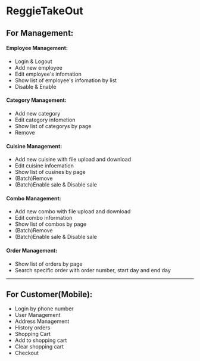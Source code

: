 # ReggieTakeOut

## For Management: 
#### Employee Management:
+ Login & Logout
+ Add new employee
+ Edit employee's infomation
+ Show list of employee's infomation by list
+ Disable & Enable 

#### Category Management:
+ Add new category
+ Edit category infometion
+ Show list of categorys by page
+ Remove

#### Cuisine Management:
+ Add new cuisine with file upload and download
+ Edit cuisine infoemation
+ Show list of cusines by page
+ (Batch)Remove
+ (Batch)Enable sale & Disable sale

#### Combo Management:
+ Add new combo with file upload and download
+ Edit combo information
+ Show list of combos by page
+ (Batch)Remove
+ (Batch)Enable sale & Disable sale

#### Order Management:
+ Show list of orders by page
+ Search specific order with order number, start day and end day
***

## For Customer(Mobile):
+ Login by phone number
+ User Management
+ Address Management
+ History orders
+ Shopping Cart
+ Add to shopping cart 
+ Clear shopping cart
+ Checkout



